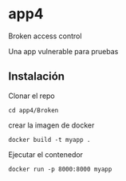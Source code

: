 # app4
Broken access control

Una app vulnerable para pruebas


## Instalación
Clonar el repo

```cd app4/Broken```

crear la imagen de docker

```docker build -t myapp .```

Ejecutar el contenedor

```docker run -p 8000:8000 myapp```
